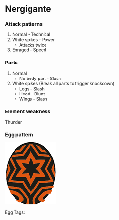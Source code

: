 # Nergigante

### Attack patterns
1. Normal - Technical
2. White spikes - Power
    - Attacks twice
3. Enraged - Speed

### Parts
1. Normal
    - No body part - Slash
2. White spikes (Break all parts to trigger knockdown)
    - Legs - Slash
    - Head - Blunt
    - Wings - Slash

### Element weakness
Thunder

### Egg pattern
![image info](../assets/nergigante.png)

Egg Tags: 